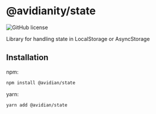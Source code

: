 # @avidianity/state

![GitHub license](https://img.shields.io/badge/license-MIT-blue.svg)

Library for handling state in LocalStorage or AsyncStorage

## Installation

npm:

```bash
npm install @avidian/state
```

yarn:

```bash
yarn add @avidian/state
```
